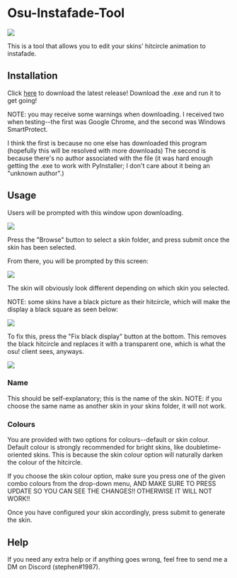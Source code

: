 # Osu-Instafade-Tool

![](https://media.discordapp.net/attachments/599688004654596108/1012967712869322803/ezgif.com-gif-maker.gif)

This is a tool that allows you to edit your skins' hitcircle animation to instafade.

## Installation

Click [here](https://github.com/clarks03/Osu-Instafade-Tool/releases) to download the latest release! Download the .exe and run it to get going!

NOTE: you may receive some warnings when downloading. I received two when testing--the first was Google Chrome, and the second was Windows SmartProtect.

I think the first is because no one else has downloaded this program (hopefully this will be resolved with more downloads)
The second is because there's no author associated with the file (it was hard enough getting the .exe to work with PyInstaller; I don't care about it being an "unknown author".)

## Usage

Users will be prompted with this window upon downloading.

![](https://media.discordapp.net/attachments/599688004654596108/1013171474871369758/unknown.png)

Press the "Browse" button to select a skin folder, and press submit once the skin has been selected.

From there, you will be prompted by this screen:

![](https://media.discordapp.net/attachments/599688004654596108/1013171536510844958/unknown.png)

The skin will obviously look different depending on which skin you selected.

NOTE: some skins have a black picture as their hitcircle, which will make the display a black square as seen below:

![](https://media.discordapp.net/attachments/599688004654596108/1013171701053399040/unknown.png)

To fix this, press the "Fix black display" button at the bottom. This removes the black hitcircle and replaces it with a transparent one, which is what the osu! client sees, anyways.

![](https://media.discordapp.net/attachments/599688004654596108/1013171792573108245/unknown.png)

### Name

This should be self-explanatory; this is the name of the skin. NOTE: if you choose the same name as another skin in your skins folder, it will not work.

### Colours

You are provided with two options for colours--default or skin colour. Default colour is strongly recommended for bright skins, like doubletime-oriented skins. This is because the skin colour option will naturally darken the colour of the hitcircle.

If you choose the skin colour option, make sure you press one of the given combo colours from the drop-down menu, AND MAKE SURE TO PRESS UPDATE SO YOU CAN SEE THE CHANGES!! OTHERWISE IT WILL NOT WORK!!

Once you have configured your skin accordingly, press submit to generate the skin.

## Help

If you need any extra help or if anything goes wrong, feel free to send me a DM on Discord (stephen#1987).
